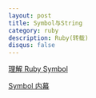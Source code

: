 ```yaml
---
layout: post
title: Symbol与String
category: ruby
description: Ruby(转载)
disqus: false
---
```


[理解 Ruby Symbol](http://www.ibm.com/developerworks/cn/opensource/os-cn-rubysbl/index.html)

[Symbol 内幕](http://www.ibm.com/developerworks/cn/opensource/os-cn-rubysbl2/index.html)